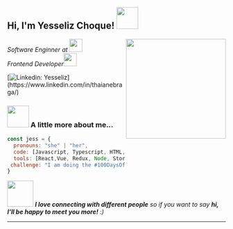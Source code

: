 <h2> Hi, I'm Yesseliz Choque! <img src="https://media.giphy.com/media/mGcNjsfWAjY5AEZNw6/giphy.gif" width="50"></h2>
<img align='right' src="https://media.giphy.com/media/ieyl9zmCjO4b4t6qoY/giphy.gif" width="230">
<p><em>Software Enginner at <img src="https://media.giphy.com/media/fYSnHlufseco8Fh93Z/giphy.gif" width="30"></br>Frontend Developer<img src="https://media.giphy.com/media/WUlplcMpOCEmTGBtBW/giphy.gif" width="30"> 
</em></p>

[![Linkedin: Yesseliz](https://img.shields.io/badge/-Yesseliz-blue?style=flat-square&logo=Linkedin&logoColor=white&link=[https://www.linkedin.com/in/thaianebraga](https://www.linkedin.com/in/yesseliz-choque/)/)](https://www.linkedin.com/in/thaianebraga/)


### <img src="https://media.giphy.com/media/VgCDAzcKvsR6OM0uWg/giphy.gif" width="50"> A little more about me...  

```javascript
const jess = {
  pronouns: "she" | "her",
  code: [Javascript, Typescript, HTML, CSS, php],
  tools: [React,Vue, Redux, Node, Storybook, Styled-Components, Jest],
 challenge: "I am doing the #100DaysOfCode challenge focused on javascript"
}
```

<img src="https://media.giphy.com/media/LnQjpWaON8nhr21vNW/giphy.gif" width="60"> <em><b>I love connecting with different people</b> so if you want to say <b>hi, I'll be happy to meet you more!</b> :)</em>

---
